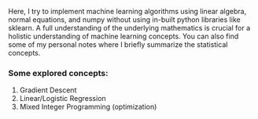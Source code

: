 Here, I try to implement machine learning algorithms using linear algebra, normal equations, and numpy without using in-built python libraries like sklearn. A full understanding of the underlying mathematics is crucial for a holistic understanding of machine learning concepts. You can also find some of my personal notes where I briefly summarize the statistical concepts.

### Some explored concepts:
  1) Gradient Descent 
  2) Linear/Logistic Regression
  3) Mixed Integer Programming (optimization)
